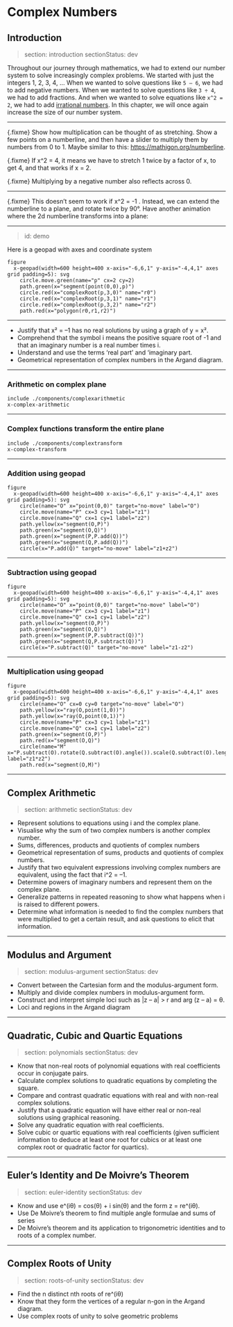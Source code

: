 # Complex Numbers

## Introduction

> section: introduction
> sectionStatus: dev

Throughout our journey through mathematics, we had to extend our number system
to solve increasingly complex problems. We started with just the integers 1, 2,
3, 4, … When we wanted to solve questions like `5 – 6`, we had to add negative
numbers. When we wanted to solve questions like `3 ÷ 4`, we had to add
fractions. And when we wanted to solve equations like `x^2 = 2`, we had to add
[irrational numbers](gloss:irrational-numbers). In this chapter, we will once
again increase the size of our number system.

---

{.fixme} Show how multiplication can be thought of as stretching. Show a few
points on a numberline, and then have a slider to multiply them by numbers from
0 to 1. Maybe similar to this: https://mathigon.org/numberline.

{.fixme} If x^2 = 4, it means we have to stretch 1 twice by a factor of x, to
get 4, and that works if x = 2.

{.fixme} Multiplying by a negative number also reflects across 0.

---

{.fixme} This doesn’t seem to work if x^2 = -1 . Instead, we can extend the
numberline to a plane, and rotate twice by 90°. Have another animation where the
2d numberline transforms into a plane:

---
> id: demo

Here is a geopad with axes and coordinate system

    figure
      x-geopad(width=600 height=400 x-axis="-6,6,1" y-axis="-4,4,1" axes grid padding=5): svg
        circle.move.green(name="p" cx=2 cy=2)
        path.green(x="segment(point(0,0),p)")
        circle.red(x="complexRoot(p,3,0)" name="r0")
        circle.red(x="complexRoot(p,3,1)" name="r1")
        circle.red(x="complexRoot(p,3,2)" name="r2")
        path.red(x="polygon(r0,r1,r2)")

---

* Justify that x² = –1 has no real solutions by using a graph of y = x². 
* Comprehend that the symbol i means the positive square root of -1 and that an
  imaginary number is a real number times i.
* Understand and use the terms ‘real part’ and ‘imaginary part.
* Geometrical representation of complex numbers in the Argand diagram.

---

### Arithmetic on complex plane

    include ./components/complexarithmetic
    x-complex-arithmetic

---

### Complex functions transform the entire plane

    include ./components/complextransform
    x-complex-transform

---

### Addition using geopad

    figure
      x-geopad(width=600 height=400 x-axis="-6,6,1" y-axis="-4,4,1" axes grid padding=5): svg
        circle(name="O" x="point(0,0)" target="no-move" label="O")
        circle.move(name="P" cx=3 cy=1 label="z1")
        circle.move(name="Q" cx=1 cy=1 label="z2")
        path.yellow(x="segment(O,P)")
        path.green(x="segment(O,Q)")
        path.green(x="segment(P,P.add(Q))")
        path.green(x="segment(Q,P.add(Q))")
        circle(x="P.add(Q)" target="no-move" label="z1+z2")

---

### Subtraction using geopad

    figure
      x-geopad(width=600 height=400 x-axis="-6,6,1" y-axis="-4,4,1" axes grid padding=5): svg
        circle(name="O" x="point(0,0)" target="no-move" label="O")
        circle.move(name="P" cx=3 cy=1 label="z1")
        circle.move(name="Q" cx=1 cy=1 label="z2")
        path.yellow(x="segment(O,P)")
        path.green(x="segment(O,Q)")
        path.green(x="segment(P,P.subtract(Q))")
        path.green(x="segment(Q,P.subtract(Q))")
        circle(x="P.subtract(Q)" target="no-move" label="z1-z2")
---

### Multiplication using geopad

    figure
      x-geopad(width=600 height=400 x-axis="-6,6,1" y-axis="-4,4,1" axes grid padding=5): svg
        circle(name="O" cx=0 cy=0 target="no-move" label="O")
        path.yellow(x="ray(O,point(1,0))")
        path.yellow(x="ray(O,point(0,1))")
        circle.move(name="P" cx=3 cy=1 label="z1")
        circle.move(name="Q" cx=1 cy=1 label="z2")
        path.green(x="segment(O,P)")
        path.red(x="segment(O,Q)")
        circle(name="M" x="P.subtract(O).rotate(Q.subtract(O).angle()).scale(Q.subtract(O).length,Q.subtract(O).length).add(O)" label="z1*z2")
        path.red(x="segment(O,M)")

---

## Complex Arithmetic

> section: arithmetic
> sectionStatus: dev

* Represent solutions to equations using i and the complex plane.
* Visualise why the sum of two complex numbers is another complex number.
* Sums, differences, products and quotients of complex numbers
* Geometrical representation of sums, products and quotients of complex numbers.
* Justify that two equivalent expressions involving complex numbers are
  equivalent, using the fact that i^2 = –1.
* Determine powers of imaginary numbers and represent them on the complex plane.
* Generalize patterns in repeated reasoning to show what happens when i is
  raised to different powers.
* Determine what information is needed to find the complex numbers that were
  multiplied to get a certain result, and ask questions to elicit that information.

---

## Modulus and Argument

> section: modulus-argument
> sectionStatus: dev

* Convert between the Cartesian form and the modulus-argument form.
* Multiply and divide complex numbers in modulus-­argument form.
* Construct and interpret simple loci such as |z – a| > r and arg (z – a) = θ.
* Loci and regions in the Argand diagram

---

## Quadratic, Cubic and Quartic Equations

> section: polynomials
> sectionStatus: dev

* Know that non-­real roots of polynomial equations with real coefficients occur
  in conjugate pairs.
* Calculate complex solutions to quadratic equations by completing the square.
* Compare and contrast quadratic equations with real and with non-real complex
  solutions. 
* Justify that a quadratic equation will have either real or non-real solutions
  using graphical reasoning.
* Solve any quadratic equation with real coefficients.
* Solve cubic or quartic equations with real coefficients (given sufficient
  information to deduce at least one root for cubics or at least one complex
  root or quadratic factor for quartics).

---

## Euler’s Identity and De Moivre’s Theorem

> section: euler-identity
> sectionStatus: dev

* Know and use e^(iθ) = cos(θ) + i sin(θ) and the form z = re^(iθ).
* Use De Moivre’s theorem to find multiple angle formulae and sums of series
* De Moivre’s theorem and its application to trigonometric identities and to roots of a complex number.

---

## Complex Roots of Unity

> section: roots-of-unity
> sectionStatus: dev

* Find the n distinct nth roots of re^(iθ)
* Know that they form the vertices of a regular n-­gon in the Argand diagram.
* Use complex roots of unity to solve geometric problems

